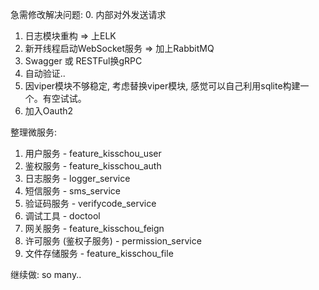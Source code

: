 急需修改解决问题:
0. 内部对外发送请求
1. 日志模块重构 => 上ELK
2. 新开线程启动WebSocket服务 => 加上RabbitMQ
3. Swagger 或 RESTFul换gRPC
4. 自动验证..
5. 因viper模块不够稳定, 考虑替换viper模块, 感觉可以自己利用sqlite构建一个。有空试试。
6. 加入Oauth2

整理微服务:
1. 用户服务 - feature_kisschou_user
2. 鉴权服务 - feature_kisschou_auth
3. 日志服务 - logger_service
4. 短信服务 - sms_service
5. 验证码服务 - verifycode_service
6. 调试工具 - doctool
7. 网关服务 - feature_kisschou_feign
8. 许可服务 (鉴权子服务) - permission_service
9. 文件存储服务 - feature_kisschou_file

继续做:
so many..
